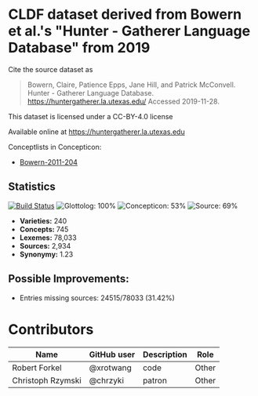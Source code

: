 # CLDF dataset derived from Bowern et al.'s "Hunter - Gatherer Language Database" from 2019

Cite the source dataset as

> Bowern, Claire, Patience Epps, Jane Hill, and Patrick McConvell. Hunter - Gatherer Language Database. https://huntergatherer.la.utexas.edu/ Accessed 2019-11-28.

This dataset is licensed under a CC-BY-4.0 license

Available online at https://huntergatherer.la.utexas.edu


Conceptlists in Concepticon:
- [Bowern-2011-204](https://concepticon.clld.org/contributions/Bowern-2011-204)
## Statistics


[![Build Status](https://travis-ci.org/lexibank/huntergatherer.svg?branch=master)](https://travis-ci.org/lexibank/huntergatherer)
![Glottolog: 100%](https://img.shields.io/badge/Glottolog-100%25-brightgreen.svg "Glottolog: 100%")
![Concepticon: 53%](https://img.shields.io/badge/Concepticon-53%25-red.svg "Concepticon: 53%")
![Source: 69%](https://img.shields.io/badge/Source-69%25-orange.svg "Source: 69%")

- **Varieties:** 240
- **Concepts:** 745
- **Lexemes:** 78,033
- **Sources:** 2,934
- **Synonymy:** 1.23

## Possible Improvements:



- Entries missing sources: 24515/78033 (31.42%)

# Contributors

Name | GitHub user | Description | Role
--- | --- | --- | ---
Robert Forkel | @xrotwang | code | Other
Christoph Rzymski | @chrzyki | patron | Other


